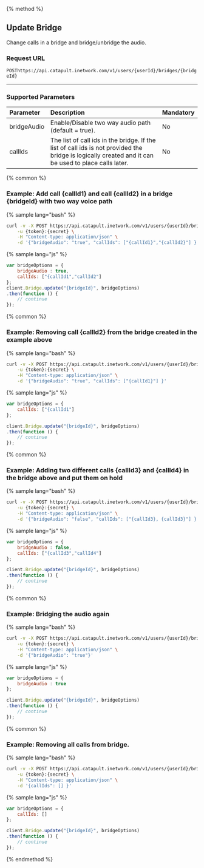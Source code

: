 {% method %}
## Update Bridge
Change calls in a bridge and bridge/unbridge the audio.

### Request URL
<code class="post">POST</code>`https://api.catapult.inetwork.com/v1/users/{userId}/bridges/{bridgeId}`

---

### Supported Parameters

| Parameter   | Description                                                                                                                                          | Mandatory |
|:------------|:-----------------------------------------------------------------------------------------------------------------------------------------------------|:----------|
| bridgeAudio | Enable/Disable two way audio path (default = true).                                                                                                  | No        |
| callIds     | The list of call ids in the bridge. If the list of call ids is not provided the bridge is logically created and it can be used to place calls later. | No        |


{% common %}
### Example: Add call {callId1} and call {callId2} in a bridge {bridgeId} with two way voice path


{% sample lang="bash" %}

```bash
curl -v -X POST https://api.catapult.inetwork.com/v1/users/{userId}/bridges/{bridgeId}\
	-u {token}:{secret} \
	-H "Content-type: application/json" \
	-d '{"bridgeAudio": "true", "callIds": ["{callId1}","{callId2}"] }'
```

{% sample lang="js" %}

```js
var bridgeOptions = {
	bridgeAudio : true,
	callIds: ["{callId1","callId2"]
};
client.Bridge.update("{bridgeId}", bridgeOptions)
.then(function () {
	// continue
});
```

{% common %}
### Example: Removing call {callId2} from the bridge created in the example above
{% sample lang="bash" %}

```bash
curl -v -X POST https://api.catapult.inetwork.com/v1/users/{userId}/bridges/{bridgeId}\
	-u {token}:{secret} \
	-H "Content-type: application/json" \
	-d '{"bridgeAudio": "true", "callIds": ["{callId1}"] }'
```

{% sample lang="js" %}

```js
var bridgeOptions = {
	callIds: ["{callId1"]
};

client.Bridge.update("{bridgeId}", bridgeOptions)
.then(function () {
	// continue
});
```
{% common %}
### Example: Adding two different calls {callId3} and {callId4} in the bridge above and put them on hold
{% sample lang="bash" %}

```bash
curl -v -X POST https://api.catapult.inetwork.com/v1/users/{userId}/bridges/{bridgeId}\
	-u {token}:{secret} \
	-H "Content-type: application/json" \
	-d '{"bridgeAudio": "false", "callIds": ["{callId3}, {callId3}"] }'
```

{% sample lang="js" %}

```js
var bridgeOptions = {
	bridgeAudio : false,
	callIds: ["{callId3","callId4"]
};

client.Bridge.update("{bridgeId}", bridgeOptions)
.then(function () {
	// continue
});
```
{% common %}
### Example: Bridging the audio again
{% sample lang="bash" %}

```bash
curl -v -X POST https://api.catapult.inetwork.com/v1/users/{userId}/bridges/{bridgeId}\
	-u {token}:{secret} \
	-H "Content-type: application/json" \
	-d '{"bridgeAudio": "true"}'
```

{% sample lang="js" %}

```js
var bridgeOptions = {
	bridgeAudio : true
};

client.Bridge.update("{bridgeId}", bridgeOptions)
.then(function () {
	// continue
});
```

{% common %}
### Example: Removing all calls from bridge.
{% sample lang="bash" %}

```bash
curl -v -X POST https://api.catapult.inetwork.com/v1/users/{userId}/bridges/{bridgeId}\
	-u {token}:{secret} \
	-H "Content-type: application/json" \
	-d '{callIds": [] }'
```

{% sample lang="js" %}

```js
var bridgeOptions = {
	callIds: []
};

client.Bridge.update("{bridgeId}", bridgeOptions)
.then(function () {
	// continue
});
```
{% endmethod %}
